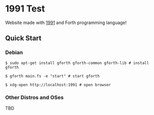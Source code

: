 # 1991 Test

Website made with [1991](https://github.com/urlysses/1991) and Forth programming language!

## Quick Start

### Debian

```console
$ sudo apt-get install gforth gforth-common gforth-lib # install gforth

$ gforth main.fs -e "start" # start gforth

$ xdg-open http://localhost:1991 # open browser
```

### Other Distros and OSes

TBD
